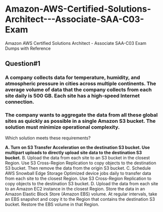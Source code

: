 # Amazon-AWS-Certified-Solutions-Architect---Associate-SAA-C03-Exam
Amazon AWS Certified Solutions Architect - Associate SAA-C03 Exam Dumps with Reference

## Question#1

### A company collects data for temperature, humidity, and atmospheric pressure in cities across multiple continents. The average volume of data that the company collects from each site daily is 500 GB. Each site has a high-speed Internet connection.
### The company wants to aggregate the data from all these global sites as quickly as possible in a single Amazon S3 bucket. The solution must minimize operational complexity.
Which solution meets these requirements?

**A. Turn on S3 Transfer Acceleration on the destination S3 bucket. Use multipart uploads to directly upload site data to the destination S3 bucket.**
B. Upload the data from each site to an S3 bucket in the closest Region. Use S3 Cross-Region Replication to copy objects to the destination S3 bucket. Then remove the data from the origin S3 bucket.
C. Schedule AWS Snowball Edge Storage Optimized device jobs daily to transfer data from each site to the closest Region. Use S3 Cross-Region Replication to copy objects to the destination S3 bucket.
D. Upload the data from each site to an Amazon EC2 instance in the closest Region. Store the data in an Amazon Elastic Block Store (Amazon EBS) volume. At regular intervals, take an EBS snapshot and copy it to the Region that contains the destination S3 bucket. Restore the EBS volume in that Region.
